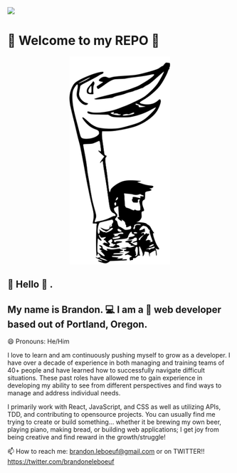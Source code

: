 ![](https://komarev.com/ghpvc/?username=brandonleboeuf)

# 👋  Welcome to my REPO 👋
<div align="center">
  <img  width="227" height="467" src="https://raw.githubusercontent.com/brandonleboeuf/brandonleboeuf/master/puppet.svg" alt="Drawing of a puppet">
</div>

## 👋 Hello 👋 . 

## My name is Brandon. 💻  I am a 🧛 web developer based out of Portland, Oregon.
😄  Pronouns: He/Him

I love to learn and am continuously pushing myself to grow as a developer. I have over a decade of experience in both managing and training teams of 40+ people and have learned how to successfully navigate difficult situations. These past roles have allowed me to gain experience in developing my ability to see from different perspectives and find ways to manage and address individual needs.

I primarily work with React, JavaScript, and CSS as well as utilizing APIs, TDD, and contributing to opensource projects. You can usually find me trying to create or build something... whether it be brewing my own beer, playing piano, making bread, or building web applications; I get joy from being creative and find reward in the growth/struggle!

📫 How to reach me: brandon.leboeuf@gmail.com or on TWITTER!! https://twitter.com/brandoneleboeuf



